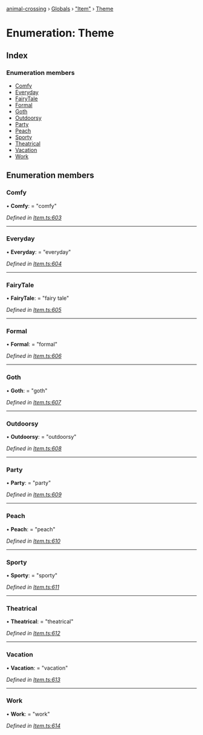 [animal-crossing](../README.md) › [Globals](../globals.md) › ["Item"](../modules/_item_.md) › [Theme](_item_.theme.md)

# Enumeration: Theme

## Index

### Enumeration members

* [Comfy](_item_.theme.md#comfy)
* [Everyday](_item_.theme.md#everyday)
* [FairyTale](_item_.theme.md#fairytale)
* [Formal](_item_.theme.md#formal)
* [Goth](_item_.theme.md#goth)
* [Outdoorsy](_item_.theme.md#outdoorsy)
* [Party](_item_.theme.md#party)
* [Peach](_item_.theme.md#peach)
* [Sporty](_item_.theme.md#sporty)
* [Theatrical](_item_.theme.md#theatrical)
* [Vacation](_item_.theme.md#vacation)
* [Work](_item_.theme.md#work)

## Enumeration members

###  Comfy

• **Comfy**: = "comfy"

*Defined in [Item.ts:603](https://github.com/Norviah/animal-crossing/blob/2672d28/module/types/Item.ts#L603)*

___

###  Everyday

• **Everyday**: = "everyday"

*Defined in [Item.ts:604](https://github.com/Norviah/animal-crossing/blob/2672d28/module/types/Item.ts#L604)*

___

###  FairyTale

• **FairyTale**: = "fairy tale"

*Defined in [Item.ts:605](https://github.com/Norviah/animal-crossing/blob/2672d28/module/types/Item.ts#L605)*

___

###  Formal

• **Formal**: = "formal"

*Defined in [Item.ts:606](https://github.com/Norviah/animal-crossing/blob/2672d28/module/types/Item.ts#L606)*

___

###  Goth

• **Goth**: = "goth"

*Defined in [Item.ts:607](https://github.com/Norviah/animal-crossing/blob/2672d28/module/types/Item.ts#L607)*

___

###  Outdoorsy

• **Outdoorsy**: = "outdoorsy"

*Defined in [Item.ts:608](https://github.com/Norviah/animal-crossing/blob/2672d28/module/types/Item.ts#L608)*

___

###  Party

• **Party**: = "party"

*Defined in [Item.ts:609](https://github.com/Norviah/animal-crossing/blob/2672d28/module/types/Item.ts#L609)*

___

###  Peach

• **Peach**: = "peach"

*Defined in [Item.ts:610](https://github.com/Norviah/animal-crossing/blob/2672d28/module/types/Item.ts#L610)*

___

###  Sporty

• **Sporty**: = "sporty"

*Defined in [Item.ts:611](https://github.com/Norviah/animal-crossing/blob/2672d28/module/types/Item.ts#L611)*

___

###  Theatrical

• **Theatrical**: = "theatrical"

*Defined in [Item.ts:612](https://github.com/Norviah/animal-crossing/blob/2672d28/module/types/Item.ts#L612)*

___

###  Vacation

• **Vacation**: = "vacation"

*Defined in [Item.ts:613](https://github.com/Norviah/animal-crossing/blob/2672d28/module/types/Item.ts#L613)*

___

###  Work

• **Work**: = "work"

*Defined in [Item.ts:614](https://github.com/Norviah/animal-crossing/blob/2672d28/module/types/Item.ts#L614)*
